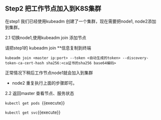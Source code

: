 ## Step2 把工作节点加入到K8S集群

在step1 我们已经使用kubeadm 创建了一个集群，现在需要把node1, node2添加到集群。

2.1 切换node1,使用kubeadm join 添加节点

请把step1的 kubeadm join **信息复制到终端

`kubeadm join <master ip:port> --token <自动生成的token> --discovery-token-ca-cert-hash sha256:<ca证书的sha256 base64编码>`

正常情况下稍后工作节点node1就会加入到集群

* node2 重复执行上面的步骤即可。

2.2 返回master 查看节点、服务状态

`kubectl get pods `{{execute}}

`kubectl get svc`{{execute}}


